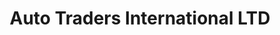 ---
title: "Auto Traders International LTD"
url: /ephrata/auto-traders-international-ltd/
shop: car
---